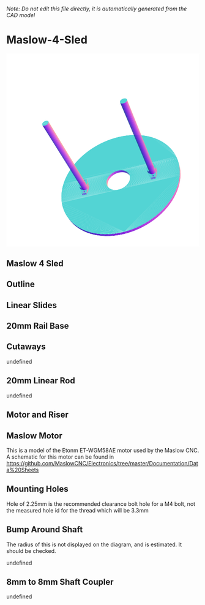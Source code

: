 ###### Note: Do not edit this file directly, it is automatically generated from the CAD model

# Maslow-4-Sled

![](/project.svg)

## Maslow 4 Sled


## Outline


## Linear Slides


## 20mm Rail Base


## Cutaways


undefined


## 20mm Linear Rod


undefined


## Motor and Riser


## Maslow Motor


This is a model of the Etonm ET-WGM58AE motor used by the Maslow CNC. A schematic for this motor can be found in https://github.com/MaslowCNC/Electronics/tree/master/Documentation/Data%20Sheets 


## Mounting Holes


Hole of 2.25mm is the recommended clearance bolt hole for a M4 bolt, not the measured hole id for the thread which will be 3.3mm 


## Bump Around Shaft


The radius of this is not displayed on the diagram, and is estimated. It should be checked.


undefined


## 8mm to 8mm Shaft Coupler


undefined



